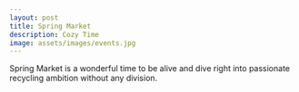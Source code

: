 ```yaml
---
layout: post
title: Spring Market
description: Cozy Time
image: assets/images/events.jpg
---
```



Spring Market is a wonderful time to be alive and dive right into passionate recycling ambition without any division.